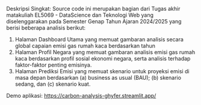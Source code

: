 Deskripsi Singkat:
Source code ini merupakan bagian dari Tugas akhir matakuliah EL5069 - DataScience dan Teknologi Web yang diselenggarakan pada Semester Genap Tahun Ajaran 2024/2025 yang berisi beberapa analisis berikut:
1) Halaman Dashboard Utama yang memuat gambaran analisis secara global capaian emisi gas rumah kaca berdasarkan tahun
2) Halaman Profil Negara yang memuat gambaran analisis emisi gas rumah kaca berdasarkan profil sosial ekonomi negara, serta analisis terhadap faktor-faktor penting emisinya.
3) Halaman Prediksi Emisi yang memuat skenario untuk proyeksi emisi di masa depan berdasarkan (a) business as usual (BAU); (b) skenario sedang, dan (c) skenario kuat.

Demo aplikasi:
https://carbon-analysis-ghyfer.streamlit.app/
